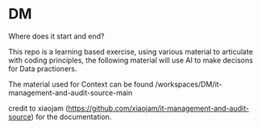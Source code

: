 # DM
Where does it start and end?


This repo is a learning based exercise, using various material to articulate with coding principles, the following material will use AI to make decisons for Data practioners. 

The material used for Context can be found /workspaces/DM/it-management-and-audit-source-main

credit to xiaojam (https://github.com/xiaojam/it-management-and-audit-source) for the documentation.

    
